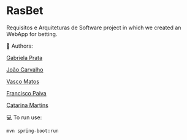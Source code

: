# RasBet
Requisitos e Arquiteturas de Software project in which we created an WebApp for betting.

:busts_in_silhouette: Authors:

[Gabriela Prata](https://github.com/GabrielaPrata)

[João Carvalho](https://github.com/joaoca93166)

[Vasco Matos](https://github.com/vasco1m)

[Francisco Paiva](https://github.com/Francisco-Paiva)

[Catarina Martins](https://github.com/CatarinaMorales)

:computer: To run use:

```bash
mvn spring-boot:run


